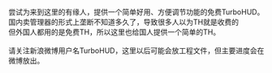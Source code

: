 <div>
尝试为来到这里的有缘人，提供一个简单好用、方便调节功能的免费TurboHUD。<br/>
国内卖管理器的形式上垄断不知道多久了，导致很多人以为TH就是收费的<br/>
但外国人都用的是免费TH，所以这里也给国人提供一个简单的TH。<br/>
<br/>
请关注新浪微博用户名TurboHUD，这里以后可能会放工程文件，但主要进度会在微博放出。<br/>
</div>
